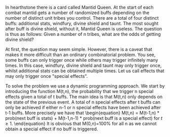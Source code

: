 In hearthstone there is a card called Mantid Queen. At the start of each combat mantid gets a number of randomized buffs depending on the number of 
distinct unit tribes you control. There are a total of four distinct buffs: additional stats, windfury, divine shield and taunt. The most sought after buff is 
divine shield, without it, Mantid Queen is useless. The question is thus as follows: Given a number of n tribes, what are the odds of getting divine shield?

At first, the question may seem simple. However, there is a caveat that makes it more difficult than an ordinary combinatorial problem. You see, some buffs can only
trigger once while others may trigger infinitely many times. In this case, windfury, divine shield and taunt may only trigger once, whilst additional stats
can be obtained multiple times. Let us call effects that may only trigger once "special effects".

To solve the problem we use a dynamic programming approach. We start by introducing the function M(t,n), the probability that we trigger n special effects
given a total of t buffs. The main idea is that M(t,n) only depends on the state of the previous event. A total of n special effects after t buffs can only be achieved 
if either n-1 or n special effects have been achieved after t-1 buffs. More precisely we have that
\begin{equation}
M(t,n) = M(t-1,n) * prob(next buff is stats) + M(t-1,n-1) * prob(next buff is a special effect) for $t \geq 1$.
\end{equation}
It is obvious that M(0,n)=100% for all n as we cannot obtain a special effect if no buff is triggered.
